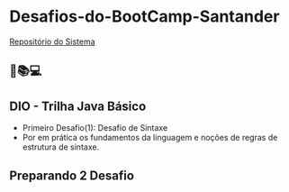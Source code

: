 # Desafios-do-BootCamp-Santander

[Repositório do Sistema](https://github.com/Manoel-DJS/Desafios-do-BootCamp-Santander)

## 📘📚💻

## DIO - Trilha Java Básico

- Primeiro Desafio(1): Desafio de Sintaxe
- Por em prática os fundamentos da linguagem e noções de regras de estrutura de sintaxe.

## Preparando 2 Desafio